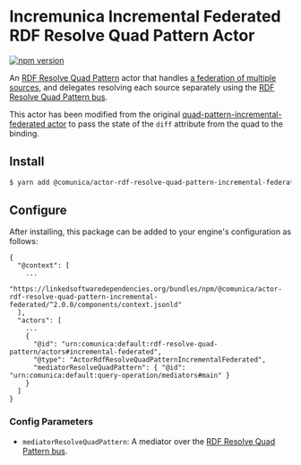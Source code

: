 # Incremunica Incremental Federated RDF Resolve Quad Pattern Actor

[![npm version](https://badge.fury.io/js/@incremunica%2Factor-rdf-resolve-quad-pattern-incremental-federated.svg)](https://badge.fury.io/js/@incremunica%2Factor-rdf-resolve-quad-pattern-incremental-federated)

An [RDF Resolve Quad Pattern](https://github.com/comunica/comunica/tree/master/packages/bus-rdf-resolve-quad-pattern) actor
that handles [a federation of multiple sources](https://comunica.dev/docs/query/advanced/federation/),
and delegates resolving each source separately using the [RDF Resolve Quad Pattern bus](https://github.com/comunica/comunica/tree/master/packages/bus-rdf-resolve-quad-pattern).

This actor has been modified from the original [quad-pattern-incremental-federated actor](https://github.com/comunica/comunica/tree/master/packages/actor-rdf-resolve-quad-pattern-incremental-federated) to pass the state of the `diff` attribute from the quad to the binding.

## Install

```bash
$ yarn add @comunica/actor-rdf-resolve-quad-pattern-incremental-federated
```

## Configure

After installing, this package can be added to your engine's configuration as follows:
```text
{
  "@context": [
    ...
    "https://linkedsoftwaredependencies.org/bundles/npm/@comunica/actor-rdf-resolve-quad-pattern-incremental-federated/^2.0.0/components/context.jsonld"  
  ],
  "actors": [
    ...
    {
      "@id": "urn:comunica:default:rdf-resolve-quad-pattern/actors#incremental-federated",
      "@type": "ActorRdfResolveQuadPatternIncrementalFederated",
      "mediatorResolveQuadPattern": { "@id": "urn:comunica:default:query-operation/mediators#main" }
    }
  ]
}
```

### Config Parameters

* `mediatorResolveQuadPattern`: A mediator over the [RDF Resolve Quad Pattern bus](https://github.com/comunica/comunica/tree/master/packages/bus-rdf-resolve-quad-pattern).
